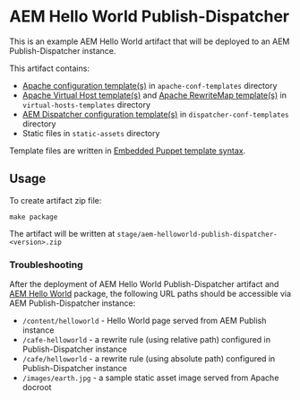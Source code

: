 # AEM Hello World Publish-Dispatcher

This is an example AEM Hello World artifact that will be deployed to an AEM Publish-Dispatcher instance.

This artifact contains:
* [Apache configuration template(s)](https://httpd.apache.org/docs/2.4/configuring.html) in `apache-conf-templates` directory
* [Apache Virtual Host template(s)](https://httpd.apache.org/docs/2.4/vhosts/) and [Apache RewriteMap template(s)](https://httpd.apache.org/docs/current/rewrite/rewritemap.html) in `virtual-hosts-templates` directory
* [AEM Dispatcher configuration template(s)](https://docs.adobe.com/docs/en/dispatcher/disp-config.html) in `dispatcher-conf-templates` directory
* Static files in `static-assets` directory

Template files are written in [Embedded Puppet template syntax](https://docs.puppet.com/puppet/4.10/lang_template_epp.html).

## Usage

To create artifact zip file:

```
make package
```

The artifact will be written at `stage/aem-helloworld-publish-dispatcher-<version>.zip`

### Troubleshooting

After the deployment of AEM Hello World Publish-Dispatcher artifact and [AEM Hello World](https://github.com/shinesolutions/aem-helloworld/) package, the following URL paths should be accessible via AEM Publish-Dispatcher instance:

* `/content/helloworld` - Hello World page served from AEM Publish instance
* `/cafe-helloworld` - a rewrite rule (using relative path) configured in Publish-Dispatcher instance
* `/cafe/helloworld` - a rewrite rule (using absolute path) configured in Publish-Dispatcher instance
* `/images/earth.jpg` - a sample static asset image served from Apache docroot
